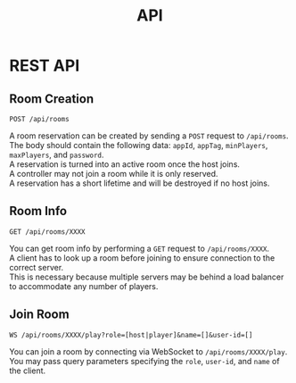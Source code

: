 ﻿---
title: API
nav_order: 3
---

# REST API

## Room Creation

`POST /api/rooms`

A room reservation can be created by sending a `POST` request to `/api/rooms`.  
The body should contain the following data: `appId`, `appTag`, `minPlayers`, `maxPlayers`, and `password`.  
A reservation is turned into an active room once the host joins.  
A controller may not join a room while it is only reserved.  
A reservation has a short lifetime and will be destroyed if no host joins.

## Room Info

`GET /api/rooms/XXXX`

You can get room info by performing a `GET` request to `/api/rooms/XXXX`.  
A client has to look up a room before joining to ensure connection to the correct server.  
This is necessary because multiple servers may be behind a load balancer to accommodate any number of players.

## Join Room

`WS /api/rooms/XXXX/play?role=[host|player]&name=[]&user-id=[]`

You can join a room by connecting via WebSocket to `/api/rooms/XXXX/play`.  
You may pass query parameters specifying the `role`, `user-id`, and `name` of the client.
